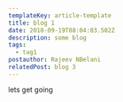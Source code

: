 ```yaml
---
templateKey: article-template
title: blog 1
date: 2018-09-19T08:04:03.502Z
description: some blog
tags:
  - tag1
postauthor: Rajeev NBelani
relatedPost: blog 3
---
```

lets get going
